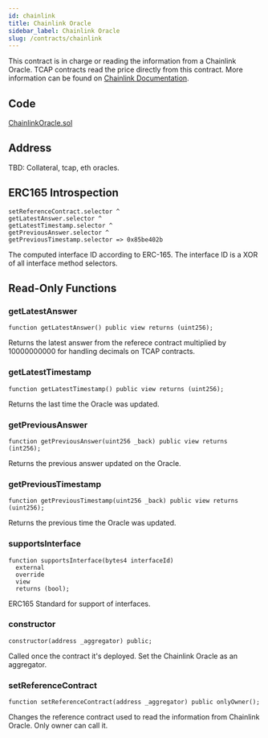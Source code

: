 ```yaml
---
id: chainlink
title: Chainlink Oracle
sidebar_label: Chainlink Oracle
slug: /contracts/chainlink
---
```


This contract is in charge or reading the information from a Chainlink Oracle. TCAP contracts read the price directly from this contract. More information can be found on [Chainlink Documentation](https://docs.chain.link/docs/get-the-latest-price).

## Code

[ChainlinkOracle.sol](https://github.com/cryptexglobal/contracts/blob/master/contracts/oracles/ChainlinkOracle.sol)

## Address

TBD: Collateral, tcap, eth oracles.

## ERC165 Introspection

```sol
setReferenceContract.selector ^
getLatestAnswer.selector ^
getLatestTimestamp.selector ^
getPreviousAnswer.selector ^
getPreviousTimestamp.selector => 0x85be402b
```

The computed interface ID according to ERC-165. The interface ID is a XOR of all interface method selectors.

## Read-Only Functions

### getLatestAnswer

```sol
function getLatestAnswer() public view returns (uint256);
```

Returns the latest answer from the referece contract multiplied by 10000000000 for handling decimals on TCAP contracts.

### getLatestTimestamp

```sol
function getLatestTimestamp() public view returns (uint256);
```

Returns the last time the Oracle was updated.

### getPreviousAnswer

```sol
function getPreviousAnswer(uint256 _back) public view returns (int256);
```

Returns the previous answer updated on the Oracle.

### getPreviousTimestamp

```sol
function getPreviousTimestamp(uint256 _back) public view returns (uint256);
```

Returns the previous time the Oracle was updated.

### supportsInterface

```sol
function supportsInterface(bytes4 interfaceId)
  external
  override
  view
  returns (bool);
```

ERC165 Standard for support of interfaces.

### constructor

```sol
constructor(address _aggregator) public;
```

Called once the contract it's deployed. Set the Chainlink Oracle as an aggregator.

### setReferenceContract

```sol
function setReferenceContract(address _aggregator) public onlyOwner();
```

Changes the reference contract used to read the information from Chainlink Oracle. Only owner can call it.
